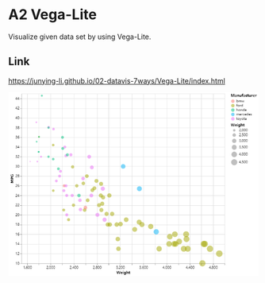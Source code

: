 # A2 Vega-Lite
Visualize given data set by using Vega-Lite.

## Link
https://junying-li.github.io/02-datavis-7ways/Vega-Lite/index.html

![img](img/vegalite.png)
